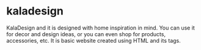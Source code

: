 # kaladesign
KalaDesign and it  is designed with home inspiration in mind. You can use it for decor and design ideas, or you can even shop for products, accessories, etc.
It is basic website created using HTML and its tags.
